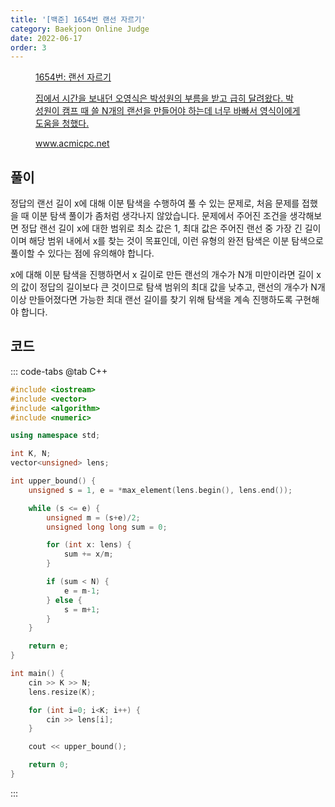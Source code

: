 ```yaml
---
title: '[백준] 1654번 랜선 자르기'
category: Baekjoon Online Judge
date: 2022-06-17
order: 3
---
```


<figure class="opengraph"><a href="https://www.acmicpc.net/problem/1654" data-source-url="https://www.acmicpc.net/problem/1654">
<div class="og-image" style="background-image: url('https://drive.google.com/uc?export=view&id=1nCax5mgwtYA82T46I_ntU1afsBBNkrLr');"></div>
<div class="og-text">
<p class="og-title">1654번: 랜선 자르기</p>
<p class="og-desc">집에서 시간을 보내던 오영식은 박성원의 부름을 받고 급히 달려왔다. 박성원이 캠프 때 쓸 N개의 랜선을 만들어야 하는데 너무 바빠서 영식이에게 도움을 청했다.</p>
<p class="og-host">www.acmicpc.net</p></div></a></figure>

## 풀이
정답의 랜선 길이 x에 대해 이분 탐색을 수행하여 풀 수 있는 문제로, 처음 문제를 접했을 때 이분 탐색 풀이가 좀처럼 생각나지 않았습니다. 문제에서 주어진 조건을 생각해보면 정답 랜선 길이 x에 대한 범위로 최소 값은 1, 최대 값은 주어진 랜선 중 가장 긴 길이이며 해당 범위 내에서 x를 찾는 것이 목표인데, 이런 유형의 완전 탐색은 이분 탐색으로 풀이할 수 있다는 점에 유의해야 합니다.

x에 대해 이분 탐색을 진행하면서 x 길이로 만든 랜선의 개수가 N개 미만이라면 길이 x의 값이 정답의 길이보다 큰 것이므로 탐색 범위의 최대 값을 낮추고, 랜선의 개수가 N개 이상 만들어졌다면 가능한 최대 랜선 길이를 찾기 위해 탐색을 계속 진행하도록 구현해야 합니다.

## 코드
::: code-tabs
@tab C++
```cpp
#include <iostream>
#include <vector>
#include <algorithm>
#include <numeric>

using namespace std;

int K, N;
vector<unsigned> lens;

int upper_bound() {
    unsigned s = 1, e = *max_element(lens.begin(), lens.end());

    while (s <= e) {
        unsigned m = (s+e)/2;
        unsigned long long sum = 0;

        for (int x: lens) {
            sum += x/m;
        }

        if (sum < N) {
            e = m-1;
        } else {
            s = m+1;
        }
    }

    return e;
}

int main() {
    cin >> K >> N;
    lens.resize(K);

    for (int i=0; i<K; i++) {
        cin >> lens[i];
    }

    cout << upper_bound();

    return 0;
}
```
:::
